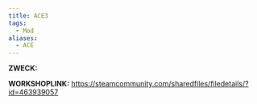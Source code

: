```yaml
---
title: ACE3
tags:
  - Mod
aliases:
  - ACE
---
```

**ZWECK:** 

**WORKSHOPLINK:** https://steamcommunity.com/sharedfiles/filedetails/?id=463939057
 <script src="https://www.steamwidgets.net/api/resource/query?type=js&module=workshop&version=v1"></script>
<steam-workshop itemid="463939057"></steam-workshop>